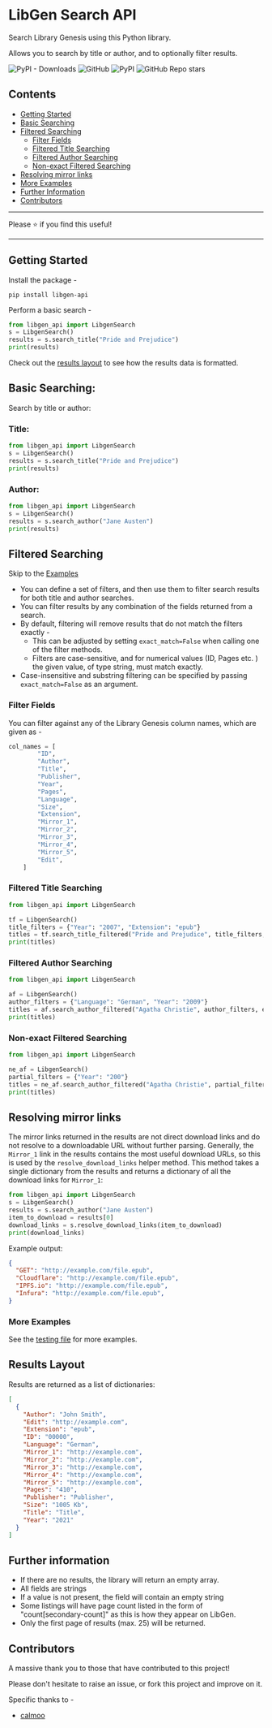 # LibGen Search API

Search Library Genesis using this Python library.

Allows you to search by title or author, and to optionally filter results.

![PyPI - Downloads](https://img.shields.io/pypi/dm/libgen-api?style=for-the-badge)
![GitHub](https://img.shields.io/github/license/harrison-broadbent/libgen-api?style=for-the-badge)
![PyPI](https://img.shields.io/pypi/v/libgen-api?style=for-the-badge)
![GitHub Repo stars](https://img.shields.io/github/stars/harrison-broadbent/libgen-api?style=for-the-badge)

## Contents

- [Getting Started](#getting-started)
- [Basic Searching](#basic-searching)
- [Filtered Searching](#filtered-searching)
  - [Filter Fields](#filter-fields)
  - [Filtered Title Searching](#filtered-title-searching)
  - [Filtered Author Searching](#filtered-author-searching)
  - [Non-exact Filtered Searching](#non-exact-filtered-searching)
- [Resolving mirror links](#resolving-mirror-links)
- [More Examples](#more-examples)
- [Further Information](#further-information)
- [Contributors](#contributors)

---

Please ⭐ if you find this useful!

---

## Getting Started

Install the package -

```
pip install libgen-api
```

Perform a basic search -

```python
from libgen_api import LibgenSearch
s = LibgenSearch()
results = s.search_title("Pride and Prejudice")
print(results)
```

Check out the [results layout](#results-layout) to see how the results data is formatted.

## Basic Searching:

Search by title or author:

### Title:

```python
from libgen_api import LibgenSearch
s = LibgenSearch()
results = s.search_title("Pride and Prejudice")
print(results)
```

### Author:

```python
from libgen_api import LibgenSearch
s = LibgenSearch()
results = s.search_author("Jane Austen")
print(results)
```

## Filtered Searching

Skip to the [Examples](#filtered-title-searching)

- You can define a set of filters, and then use them to filter search results for both title and author searches.
- You can filter results by any combination of the fields returned from a search.
- By default, filtering will remove results that do not match the filters exactly -
  - This can be adjusted by setting `exact_match=False` when calling one of the filter methods.
  - Filters are case-sensitive, and for numerical values (ID, Pages etc. ) the given value, of type string, must match exactly.
- Case-insensitive and substring filtering can be specified by passing `exact_match=False` as an argument.

### Filter Fields

You can filter against any of the Library Genesis column names, which are given as -

```python
col_names = [
        "ID",
        "Author",
        "Title",
        "Publisher",
        "Year",
        "Pages",
        "Language",
        "Size",
        "Extension",
        "Mirror_1",
        "Mirror_2",
        "Mirror_3",
        "Mirror_4",
        "Mirror_5",
        "Edit",
    ]
```

### Filtered Title Searching

```python
from libgen_api import LibgenSearch

tf = LibgenSearch()
title_filters = {"Year": "2007", "Extension": "epub"}
titles = tf.search_title_filtered("Pride and Prejudice", title_filters, exact_match=True)
print(titles)
```

### Filtered Author Searching

```python
from libgen_api import LibgenSearch

af = LibgenSearch()
author_filters = {"Language": "German", "Year": "2009"}
titles = af.search_author_filtered("Agatha Christie", author_filters, exact_match=True)
print(titles)
```

### Non-exact Filtered Searching

```python
from libgen_api import LibgenSearch

ne_af = LibgenSearch()
partial_filters = {"Year": "200"}
titles = ne_af.search_author_filtered("Agatha Christie", partial_filters, exact_match=False)
print(titles)
```

## Resolving mirror links

The mirror links returned in the results are not direct download links and do not resolve to a downloadable
URL without further parsing. Generally, the `Mirror_1` link in the results contains the most useful download URLs, so
this is used by the `resolve_download_links` helper method. This method takes a single dictionary from the results and 
returns a dictionary of all the download links for `Mirror_1`:
```python
from libgen_api import LibgenSearch
s = LibgenSearch()
results = s.search_author("Jane Austen")
item_to_download = results[0]
download_links = s.resolve_download_links(item_to_download)
print(download_links)
```

Example output:
```json
{
  "GET": "http://example.com/file.epub",
  "Cloudflare": "http://example.com/file.epub",
  "IPFS.io": "http://example.com/file.epub",
  "Infura": "http://example.com/file.epub",
}
```

### More Examples

See the [testing file](test.py) for more examples.

## Results Layout

Results are returned as a list of dictionaries:

```json
[
  {
    "Author": "John Smith",
    "Edit": "http://example.com",
    "Extension": "epub",
    "ID": "00000",
    "Language": "German",
    "Mirror_1": "http://example.com",
    "Mirror_2": "http://example.com",
    "Mirror_3": "http://example.com",
    "Mirror_4": "http://example.com",
    "Mirror_5": "http://example.com",
    "Pages": "410",
    "Publisher": "Publisher",
    "Size": "1005 Kb",
    "Title": "Title",
    "Year": "2021"
  }
]
```

## Further information

- If there are no results, the library will return an empty array.
- All fields are strings
- If a value is not present, the field will contain an empty string
- Some listings will have page count listed in the form of "count[secondary-count]" as this is how they appear on LibGen.
- Only the first page of results (max. 25) will be returned.

## Contributors

A massive thank you to those that have contributed to this project!

Please don't hesitate to raise an issue, or fork this project and improve on it.

Specific thanks to -

- [calmoo](https://github.com/calmoo)
